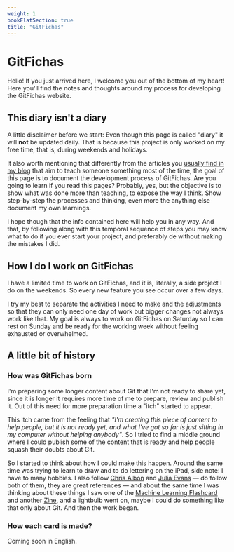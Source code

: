 ```yaml
---
weight: 1
bookFlatSection: true
title: "GitFichas"
---
```


# GitFichas

Hello! If you just arrived here, I welcome you out of the bottom of my heart! Here you'll find the notes and thoughts around my process for developing the GitFichas website.

## This diary isn't a diary

A little disclaimer before we start: Even though this page is called "diary" it will **not** be updated daily. That is because this project is only worked on my free time, that is, during weekends and holidays.

It also worth mentioning that differently from the articles you [usually find in my blog](https://jtemporal.com/en) that aim to teach someone something most of the time, the goal of this page is to document the development process of GitFichas. Are you going to learn if you read this pages? Probably, yes, but the objective is to show what was done more than teaching, to expose the way I think. Show step-by-step the processes and thinking, even more the anything else document my own learnings.

I hope though that the info contained here will help you in any way. And that, by following along with this temporal sequence of steps you may know what to do if you ever start your project, and preferably de without making the mistakes I did.

## How I do I work on GitFichas

I have a limited time to work on GitFichas, and it is, literally, a side project I do on the weekends. So every new feature you see occur over a few days.

I try my best to separate the activities I need to make and the adjustments so that they can only need one day of work but bigger changes not always work like that. My goal is always to work on GitFichas on Saturday so I can rest on Sunday and be ready for the working week without feeling exhausted or overwhelmed.

## A little bit of history

### How was GitFichas born

I'm preparing some longer content about Git that I'm not ready to share yet, since it is longer it requires more time of me to prepare, review and publish it. Out of this need for more preparation time a "itch" started to appear.

This itch came from the feeling that *"I'm creating this piece of content to help people, but it is not ready yet, and what I've got so far is just sitting in my computer without helping anybody"*. So I tried to find a middle ground where I could publish some of the content that is ready and help people squash their doubts about Git.

So I started to think about how I could make this happen. Around the same time was trying to learn to draw and to do lettering on the iPad, side note: I have to many hobbies. I also follow [Chris Albon](https://twitter.com/chrisalbon) and [Julia Evans](https://twitter.com/b0rk) — do follow both of them, they are great references — and about the same time I was thinking about these things I saw one of the [Machine Learning Flashcard](https://machinelearningflashcards.com) and another [Zine](https://wizardzines.com), and a lightbulb went on, maybe I could do something like that only about Git. And then the work began.

### How each card is made?

Coming soon in English.